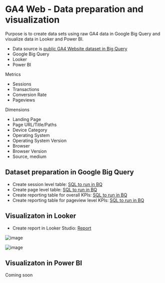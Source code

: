 # GA4 Web - Data preparation and visualization

Purpose is to create data sets using raw GA4 data in Google Big Query and visualize data in Looker and Power BI.

* Data source is [public GA4 Website dataset in Big Query](https://developers.google.com/analytics/bigquery/web-ecommerce-demo-dataset)
* Google Big Query
* Looker
* Power BI

Metrics
* Sessions
* Transactions
* Conversion Rate
* Pageviews

Dimensions
* Landing Page
* Page URL/Title/Paths
* Device Category
* Operating System
* Operating System Version
* Browser
* Browser Version
* Source, medium

## Dataset preparation in Google Big Query

* Create session level table: [SQL to run in BQ](session.sql) 
* Create page level table: [SQL to run in BQ](pageview.sql) 
* Create reporting table for overall KPIs: [SQL to run in BQ](report_overall.sql) 
* Create reporting table for pageview level KPIs: [SQL to run in BQ](report_pageview.sql) 

## Visualizaton in Looker

* Create report in Looker Studio: [Report](https://lookerstudio.google.com/reporting/5f7272c6-ca64-4a49-9a09-c27e7658ab48) 

![image](https://user-images.githubusercontent.com/125803633/221440298-a487dbeb-95f1-4a4a-b45c-212be72d2686.png)

![image](https://user-images.githubusercontent.com/125803633/221440321-2749ab3a-f164-4032-b5f9-ed325ebf6813.png)


## Visualizaton in Power BI

Coming soon
